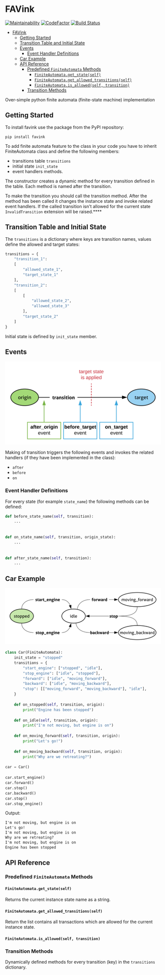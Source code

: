 # FAVink

[![Maintainability](https://api.codeclimate.com/v1/badges/7134fd6ab3adcd626ac9/maintainability)](https://codeclimate.com/github/k-vinogradov/favink/maintainability)
[![CodeFactor](https://www.codefactor.io/repository/github/k-vinogradov/favink/badge)](https://www.codefactor.io/repository/github/k-vinogradov/favink)
[![Build Status](https://travis-ci.org/k-vinogradov/favink.svg?branch=master)](https://travis-ci.org/k-vinogradov/favink)

- [FAVink](#favink)
  - [Getting Started](#getting-started)
  - [Transition Table and Initial State](#transition-table-and-initial-state)
  - [Events](#events)
    - [Event Handler Definitions](#event-handler-definitions)
  - [Car Example](#car-example)
  - [API Reference](#api-reference)
    - [Predefined `FiniteAutomata` Methods](#predefined-finiteautomata-methods)
      - [`FiniteAutomata.get_state(self)`](#finiteautomatagetstateself)
      - [`FiniteAutomata.get_allowed_transitions(self)`](#finiteautomatagetallowedtransitionsself)
      - [`FiniteAutomata.is_allowed(self, transition)`](#finiteautomataisallowedself-transition)
    - [Transition Methods](#transition-methods)

Over-simple python finite automata (finite-state machine) implementation

## Getting Started

To install favink use the package from the PyPI repository:

    pip install favink

To add finite automata feature to the class in your code you have to inherit
FiniteAutomata class and define the following members:

- transitions table `transitions`
- initial state `init_state`
- event handlers methods.

The constructor creates a dynamic method for every transition defined
in the table. Each method is named after the transition.

To make the transition you should call the transition method. After the method
has been called it changes the instance state and invoke related event handlers.
If the called transition isn't allowed for the current state `InvalidTransition`
extension will be raised.****

## Transition Table and Initial State

The `transitions` is a dictionary where keys are transition names,
values define the allowed and target states:

```Python
transitions = {
    "transition_1":
    [
        "allowed_state_1",
        "target_state_1"
    ],
    "transition_2":
    [
        [
            "allowed_state_2",
            "allowed_state_3"
        ],
        "target_state_2"
    ]
}
```

Initial state is defined by `init_state` member.

## Events

![Transition Life Cycle](https://github.com/k-vinogradov/favink/raw/master/docs/images/lifecycle.svg?sanitize=true)

Making of transition triggers the following events and invokes the related handlers
(if they have been implemented in the class):

- `after`
- `before`
- `on`

### Event Handler Definitions

For every state (for example `state_name`) the following methods can be defined:

```Python
def before_state_name(self, transition):
    ...


def on_state_name(self, transition, origin_state):
    ...


def after_state_name(self, transition):
    ...
```

## Car Example

![Transition Life Cycle](https://github.com/k-vinogradov/favink/raw/master/docs/images/car.svg?sanitize=true)

```Python
class Car(FiniteAutomata):
    init_state = "stopped"
    transitions = {
        "start_engine": ["stopped", "idle"],
        "stop_engine": ["idle", "stopped"],
        "forward": ["idle", "moving_forward"],
        "backward": ["idle", "moving_backward"],
        "stop": [["moving_forward", "moving_backward"], "idle"],
    }

    def on_stopped(self, transition, origin):
        print("Engine has been stopped")

    def on_idle(self, transition, origin):
        print("I'm not moving, but engine is on")

    def on_moving_forward(self, transition, origin):
        print("Let's go!")

    def on_moving_backward(self, transition, origin):
        print("Why are we retreating?")

car = Car()

car.start_engine()
car.forward()
car.stop()
car.backward()
car.stop()
car.stop_engine()
```

Output:

    I'm not moving, but engine is on
    Let's go!
    I'm not moving, but engine is on
    Why are we retreating?
    I'm not moving, but engine is on
    Engine has been stopped

## API Reference

### Predefined `FiniteAutomata` Methods

#### `FiniteAutomata.get_state(self)`

Returns the current instance state name as a string.

#### `FiniteAutomata.get_allowed_transitions(self)`

Return the list contains all transactions which are allowed for the current instance state.

#### `FiniteAutomata.is_allowed(self, transition)`

### Transition Methods

Dynamically defined methods for every transition (key) in the `transitions` dictionary.